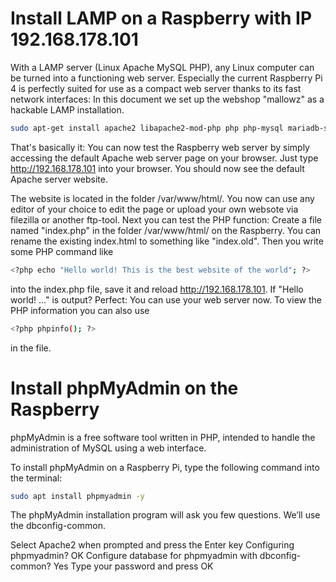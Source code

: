 # Install LAMP on a Raspberry with IP 192.168.178.101
With a LAMP server (Linux Apache MySQL PHP), any Linux computer can be turned into a functioning web server. Especially the current Raspberry Pi 4 is perfectly suited for use as a compact web server thanks to its fast network interfaces: In this document we set up the webshop "mallowz" as a hackable LAMP installation.

```bash
sudo apt-get install apache2 libapache2-mod-php php php-mysql mariadb-server mariadb-client
```

That's basically it: You can now test the Raspberry web server by simply accessing the default Apache web server page on your browser. Just type http://192.168.178.101 into your browser. You should now see the default Apache server website.

The website is located in the folder /var/www/html/. You now can use any editor of your choice to edit the page or upload your own websote via filezilla or another ftp-tool. Next you can test the PHP function: Create a file named "index.php" in the folder /var/www/html/ on the Raspberry. You can rename the existing index.html to something like "index.old". Then you write some PHP command like 
  
```bash
<?php echo "Hello world! This is the best website of the world"; ?>
```
  
into the index.php file, save it and reload http://192.168.178.101. If "Hello world! ..." is output? Perfect: You can use your web server now. To view the PHP information you can also use

```bash
<?php phpinfo(); ?>
```

in the file.

# Install phpMyAdmin on the Raspberry
phpMyAdmin is a free software tool written in PHP, intended to handle the administration of MySQL using a web interface.

To install phpMyAdmin on a Raspberry Pi, type the following command into the terminal:

```bash
sudo apt install phpmyadmin -y
```

The phpMyAdmin installation program will ask you few questions. We’ll use the dbconfig-common.

Select Apache2 when prompted and press the Enter key
Configuring phpmyadmin? OK
Configure database for phpmyadmin with dbconfig-common? Yes
Type your password and press OK
